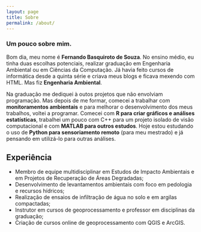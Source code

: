 ```yaml
---
layout: page
title: Sobre
permalink: /about/
---
```


### Um pouco sobre mim.

Bom dia, meu nome é **Fernando Basquiroto de Souza**. No ensino médio, eu tinha duas escolhas potenciais, realizar graduação em Engenharia Ambiental ou em Ciências da Computação. Já havia feito cursos de informática desde a quinta série e criava meus blogs e ficava mexendo com HTML. Mas fiz **Engenharia Ambiental**. 

Na graduação me dediquei à outos projetos que não envolviam programação. Mas depois de me formar, comecei a trabalhar com **monitoramentos ambientais** e para melhorar o desenvolvimento dos meus trabalhos, voltei a programar. Comecei com **R para criar gráficos e análises estatísticas**, trabalhei um pouco com C++ para um projeto isolado de visão computacional e com **MATLAB para outros estudos**. Hoje estou estudando o uso de **Python para sensoriamento remoto** (para meu mestrado) e já pensando em utilizá-lo para outras análises.

## Experiência

* Membro de equipe multidisciplinar em Estudos de Impacto Ambientais e em Projetos de Recuperação de Áreas Degradadas;
* Desenvolvimento de levantamentos ambientais com foco em pedologia e recursos hídricos;
* Realização de ensaios de infiltração de água no solo e em argilas compactadas;
* Instrutor em cursos de geoprocessamento e professor em disciplinas da graduação;
* Criação de cursos online de geoprocessamento com QGIS e ArcGIS.
